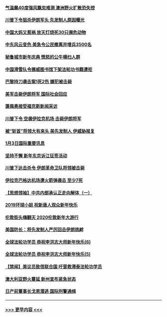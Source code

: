 #### [气温飙40度强风飘忽难测 澳洲野火扩散恐失控](../pages/prog202/a102744951.md?t=01041801) 
#### [川普下令狙杀伊朗军头 先发制人原因曝光](../pages/prog202/a102744900.md?t=01041801) 
#### [中国大妈又惹祸 放天灯烧死30只濒危动物](../pages/prog202/a102744899.md?t=01041801) 
#### [中东风云变色 美急令公民撤离并增兵3500名](../pages/prog202/a102744827.md?t=01041801) 
#### [秘鲁城市新年庆典 愤怒的公牛横扫人群](../pages/prog202/a102744618.md?t=01041801) 
#### [中国滑雪队令挪威图书馆下架法轮功书籍遭拒](../pages/prog202/a102744639.md?t=01041801) 
#### [巴黎持刀袭击案1死2伤 嫌犯被击毙](../pages/prog202/a102744566.md?t=01041801) 
#### [美军击毙伊朗将军 国际社会回应](../pages/prog202/a102744485.md?t=01041801) 
#### [蓬佩奥接受福克斯新闻采访](../pages/prog202/a102744480.md?t=01041801) 
#### [川普下令 空袭伊拉克机场 击毙伊朗将军](../pages/prog202/a102744470.md?t=01041801) 
#### [被“斩首”将领大有来头 美先发制人 伊威胁报复](../pages/prog202/a102744454.md?t=01041801) 
#### [1月3日国际重要讯息](../pages/prog202/a102744301.md?t=01041801) 
#### [坚持不懈 新年东京诉江征签活动](../pages/prog202/a102744303.md?t=01041801) 
#### [川普下达击杀令 伊朗革命卫队将领被击毙](../pages/prog202/a102741911.md?t=01041801) 
#### [伊拉克巴格达机场遭火箭弹袭击 至少7死](../pages/prog202/a102744115.md?t=01041801) 
#### [【思想领袖】中共内部承认正走向解体（一）](../pages/prog202/a102744097.md?t=01041801) 
#### [2019环球小姐 祝新唐人观众新年快乐](../pages/prog202/a102744043.md?t=01041801) 
#### [伦敦街头嗨翻天 2020伦敦新年大游行](../pages/prog202/a102743925.md?t=01041801) 
#### [美国防长：将先发制人严厉回击伊朗挑衅](../pages/prog202/a102743930.md?t=01041801) 
#### [全球法轮功学员 恭祝李洪志大师新年快乐(6)](../pages/prog202/a102743899.md?t=01041801) 
#### [全球法轮功学员 恭祝李洪志大师新年快乐(5)](../pages/prog202/a102743766.md?t=01041801) 
#### [【禁闻】美议员致信联合国 吁营救滞泰法轮功学员](../pages/prog202/a102743781.md?t=01041801) 
#### [澳大利亚野火蔓延 新州宣布紧急状态](../pages/prog202/a102743681.md?t=01041801) 
#### [日产前董事长戈恩潜逃 国际刑警通缉](../pages/prog202/a102743676.md?t=01041801) 

----
#### [ >>> 更早内容 <<< ](../indexes/prog202-earlier.md)

